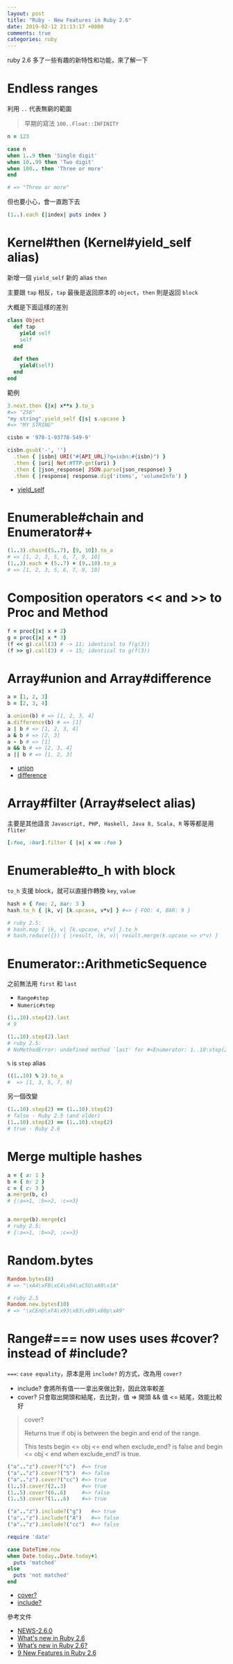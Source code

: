 ```yaml
---
layout: post
title: "Ruby - New Features in Ruby 2.6"
date: 2019-02-12 21:13:17 +0800
comments: true
categories: ruby
---
```


ruby 2.6 多了一些有趣的新特性和功能，來了解一下

<!-- more -->

# Endless ranges

利用 `..` 代表無窮的範圍

> 早期的寫法 `100..Float::INFINITY`

```ruby
n = 123

case n
when 1..9 then 'Single digit'
when 10..99 then 'Two digit'
when 100.. then 'Three or more'
end

# => "Three or more"
```

但也要小心，會一直跑下去

```ruby
(1..).each {|index| puts index }  
```

# Kernel#then (Kernel#yield_self alias)

新增一個 `yield_self` 新的 alias `then`

主要跟 `tap` 相反，`tap` 最後是返回原本的 `object`，`then` 則是返回 `block`

大概是下面這樣的差別

```ruby
class Object
  def tap
    yield self
    self
  end
  
  def then
    yield(self)
  end
end
```

範例

```ruby
3.next.then {|x| x**x }.to_s             
#=> "256"
"my string".yield_self {|s| s.upcase }   
#=> "MY STRING"
```

```ruby
cisbn = '978-1-93778-549-9'

cisbn.gsub('-', '')
  .then { |isbn| URI("#{API_URL}?q=isbn:#{isbn}") }
  .then { |uri| Net:HTTP.get(uri) }
  .then { |json_response| JSON.parse(json_response) }
  .then { |response| response.dig('items', 'volumeInfo') }
```

* [yield_self](https://ruby-doc.org/core-2.6.1/Object.html#method-i-yield_self)


# Enumerable#chain and Enumerator#+

```ruby
(1..3).chain((5..7), [9, 10]).to_a 
# => [1, 2, 3, 5, 6, 7, 9, 10]
(1..3).each + (5..7) + (9..10).to_a
# => [1, 2, 3, 5, 6, 7, 9, 10]
```

# Composition operators << and >> to Proc and Method

```ruby
f = proc{|x| x + 2}
g = proc{|x| x * 3}
(f << g).call(3) # -> 11; identical to f(g(3))
(f >> g).call(3) # -> 15; identical to g(f(3))
```

# Array#union and Array#difference


```ruby
a = [1, 2, 3]
b = [2, 3, 4]

a.union(b) # => [1, 2, 3, 4]
a.difference(b) # => [1]
a | b # => [1, 2, 3, 4]
a & b # => [2, 3]
a - b # => [1]
a && b # => [2, 3, 4]
a || b # => [1, 2, 3]
```

* [union](https://ruby-doc.org/core-2.6/Array.html#method-i-union)
* [difference](https://ruby-doc.org/core-2.6/Array.html#method-i-difference)


# Array#filter (Array#select alias)

主要是其他語言 `Javascript, PHP, Haskell, Java 8, Scala, R` 等等都是用 `fliter`

```ruby
[:foo, :bar].filter { |x| x == :foo }
```

# Enumerable#to_h with block

`to_h` 支援 block，就可以直接作轉換 `key`, `value`

```ruby
hash = { foo: 2, bar: 3 }
hash.to_h { |k, v| [k.upcase, v*v] } #=> { FOO: 4, BAR: 9 }

# ruby 2.5:
# hash.map { |k, v| [k.upcase, v*v] }.to_h
# hash.reduce({}) { |result, (k, v)| result.merge(k.upcase => v*v) }
```

# Enumerator::ArithmeticSequence

之前無法用 `first` 和 `last`

* `Range#step`
* `Numeric#step`

```ruby
(1..10).step(2).last
# 9

(1..10).step(2).last
# ruby 2.5:
# NoMethodError: undefined method `last' for #<Enumerator: 1..10:step(2)>
```

`%` is `step` alias

```ruby
((1..10) % 2).to_a
#  => [1, 3, 5, 7, 9]
```

另一個改變

```ruby
(1..10).step(2) == (1..10).step(2)
# false - Ruby 2.5 (and older)
(1..10).step(2) == (1..10).step(2)
# true - Ruby 2.6
```

# Merge multiple hashes

```ruby
a = { a: 1 }
b = { b: 2 }
c = { c: 3 }
a.merge(b, c)
# {:a=>1, :b=>2, :c=>3}


a.merge(b).merge(c)
# ruby 2.5:
# {:a=>1, :b=>2, :c=>3}
```

# Random.bytes

```ruby
Random.bytes(8)
# => "\xA4\xFB\xC4\x94\xC5U\xA0\x1A"

# ruby 2.5
Random.new.bytes(10)
# => "\xCEn@\xFA\x93\xB3\xB9\x80p\xA9"
```

# Range#=== now uses uses #cover? instead of #include?

`===`: `case equality`，原本是用 `include?` 的方式，改為用 `cover?`

* include? 會將所有值一一拿出來做比對，因此效率較差
* cover?   只會取出開頭和結尾，去比對，值 => 開頭 && 值 <= 結尾，效能比較好

> cover?
> 
> Returns true if obj is between the begin and end of the range.
> 
> This tests begin <= obj <= end when exclude_end? is false and begin <= obj < end when exclude_end? is true.

```ruby
("a".."z").cover?("c")  #=> true
("a".."z").cover?("5")  #=> false
("a".."z").cover?("cc") #=> true
(1..5).cover?(2..3)     #=> true
(1..5).cover?(0..6)     #=> false
(1..5).cover?(1...6)    #=> true

("a".."z").include?("g")   #=> true
("a".."z").include?("A")   #=> false
("a".."z").include?("cc")  #=> false
```
```ruby
require 'date'

case DateTime.now
when Date.today..Date.today+1
  puts 'matched'
else
  puts 'not matched'
end
```

* [cover?](https://ruby-doc.org/core-2.6.1/Range.html#method-i-cover-3F)
* [include?](https://ruby-doc.org/core-2.6.1/Range.html#method-i-include-3F)

參考文件

* [NEWS-2.6.0](https://github.com/ruby/ruby/blob/trunk/doc/NEWS-2.6.0)
* [What's new in Ruby 2.6](https://nithinbekal.com/posts/ruby-2-6/)
* [What’s new in Ruby 2.6?](https://medium.com/tailor-tech/whats-new-in-ruby-2-6-a4774f3631c1)
* [9 New Features in Ruby 2.6](https://www.rubyguides.com/2018/11/ruby-2-6-new-features/)
